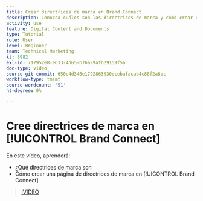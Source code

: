 ```yaml
---
title: Crear directrices de marca en Brand Connect
description: Conozca cuáles son las directrices de marca y cómo crear una página de directrices de marca en Brand Connect para [!UICONTROL DAM de Workfront].
activity: use
feature: Digital Content and Documents
type: Tutorial
role: User
level: Beginner
team: Technical Marketing
kt: 8982
exl-id: 717952e8-e633-4d65-b76a-9afb29159f5a
doc-type: video
source-git-commit: 650e4d346e1792863930dcebafacab4c88f2a8bc
workflow-type: tm+mt
source-wordcount: '51'
ht-degree: 0%

---
```


# Cree directrices de marca en [!UICONTROL Brand Connect]

En este vídeo, aprenderá:

* ¿Qué directrices de marca son
* Cómo crear una página de directrices de marca en [!UICONTROL Brand Connect]

>[!VIDEO](https://video.tv.adobe.com/v/335244/?quality=12&learn=on)
